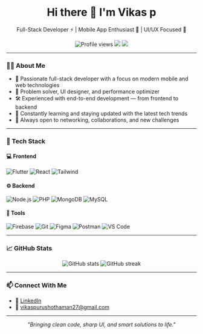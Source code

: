 <h1 align="center">Hi there 👋 I'm Vikas p</h1>

<p align="center">
  Full-Stack Developer ⚡ | Mobile App Enthusiast 📱 | UI/UX Focused 🎨
</p>

<p align="center">
  <img src="https://komarev.com/ghpvc/?username=your-github-username&label=Profile%20Views&color=blueviolet" alt="Profile views" />
  <a href="mailto:your.email@example.com"><img src="https://img.shields.io/badge/Email-D14836?style=flat&logo=gmail&logoColor=white"/></a>
  <a href="https://www.linkedin.com/in/your-link"><img src="https://img.shields.io/badge/LinkedIn-blue?style=flat&logo=linkedin&logoColor=white"/></a>
</p>

---

### 🧑‍💻 About Me

- 🚀 Passionate full-stack developer with a focus on modern mobile and web technologies  
- 🧠 Problem solver, UI designer, and performance optimizer  
- 🛠️ Experienced with end-to-end development — from frontend to backend  
- 🔄 Constantly learning and staying updated with the latest tech trends  
- 🤝 Always open to networking, collaborations, and new challenges

---

### 💼 Tech Stack

#### 💻 Frontend
![Flutter](https://img.shields.io/badge/-Flutter-02569B?style=flat&logo=flutter&logoColor=white)
![React](https://img.shields.io/badge/-React-61DAFB?style=flat&logo=react&logoColor=white)
![Tailwind](https://img.shields.io/badge/-TailwindCSS-38B2AC?style=flat&logo=tailwind-css&logoColor=white)

#### ⚙️ Backend
![Node.js](https://img.shields.io/badge/-Node.js-339933?style=flat&logo=node.js&logoColor=white)
![PHP](https://img.shields.io/badge/-PHP-777BB4?style=flat&logo=php&logoColor=white)
![MongoDB](https://img.shields.io/badge/-MongoDB-47A248?style=flat&logo=mongodb&logoColor=white)
![MySQL](https://img.shields.io/badge/-MySQL-4479A1?style=flat&logo=mysql&logoColor=white)

#### 🔧 Tools
![Firebase](https://img.shields.io/badge/-Firebase-FFCA28?style=flat&logo=firebase&logoColor=white)
![Git](https://img.shields.io/badge/-Git-F05032?style=flat&logo=git&logoColor=white)
![Figma](https://img.shields.io/badge/-Figma-F24E1E?style=flat&logo=figma&logoColor=white)
![Postman](https://img.shields.io/badge/-Postman-FF6C37?style=flat&logo=postman&logoColor=white)
![VS Code](https://img.shields.io/badge/-VSCode-007ACC?style=flat&logo=visual-studio-code&logoColor=white)

---

### 📈 GitHub Stats

<p align="center">
  <img src="https://github-readme-stats.vercel.app/api?username=your-github-username&show_icons=true&theme=tokyonight" alt="GitHub stats" />
  <img src="https://github-readme-streak-stats.herokuapp.com/?user=your-github-username&theme=tokyonight" alt="GitHub streak" />
</p>

---

### 📫 Connect With Me

- 💼 [LinkedIn](www.linkedin.com/in/vikas-p-9274691ba)
- 📧 vikaspurushothaman27@gmail.com

---

<p align="center"><i>"Bringing clean code, sharp UI, and smart solutions to life."</i></p>
